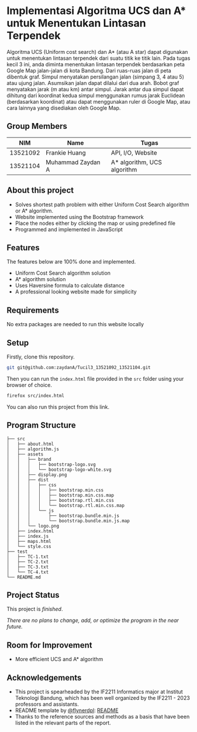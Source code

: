 # Implementasi Algoritma UCS dan A* untuk Menentukan Lintasan Terpendek

Algoritma UCS (Uniform cost search) dan A* (atau A star) dapat digunakan untuk menentukan lintasan terpendek dari suatu titik ke titik lain. Pada tugas kecil 3 ini, anda diminta menentukan lintasan terpendek berdasarkan peta Google Map jalan-jalan di kota Bandung. Dari ruas-ruas jalan di peta dibentuk graf. Simpul menyatakan persilangan jalan (simpang 3, 4 atau 5) atau ujung jalan. Asumsikan jalan dapat dilalui dari dua arah. Bobot graf menyatakan jarak (m atau km) antar simpul. Jarak antar dua simpul dapat dihitung dari koordinat kedua simpul menggunakan rumus jarak Euclidean (berdasarkan koordinat) atau dapat menggunakan ruler di Google Map, atau cara lainnya yang disediakan oleh Google Map.

## Group Members
| NIM      | Name                        | Tugas                                   |
| -------- | --------------------------- |-----------------------------------------|
| 13521092 | Frankie Huang               | API, I/O, Website                       |
| 13521104 | Muhammad Zaydan A           | A* algorithm, UCS algorithm             |

## About this project
- Solves shortest path problem with either Uniform Cost Search algorithm or A* algorithm.
- Website implemented using the Bootstrap framework
- Place the nodes either by clicking the map or using predefined file
- Programmed and implemented in JavaScript

## Features

The features below are 100% done and implemented.
- Uniform Cost Search algorithm solution
- A* algorithm solution
- Uses Haversine formula to calculate distance
- A professional looking website made for simplicity

## Requirements
No extra packages are needed to run this website locally

## Setup
Firstly, clone this repository.
```bash
git git@github.com:zaydanA/Tucil3_13521092_13521104.git
```

Then you can run the `index.html` file provided in the `src` folder using your browser of choice.
```bash
firefox src/index.html
```

You can also run this project from this link.

## Program Structure

```
├── src
│   ├── about.html
│   ├── algorithm.js
│   ├── assets
│   │   ├── brand
│   │   │   ├── bootstrap-logo.svg
│   │   │   └── bootstrap-logo-white.svg
│   │   ├── display.png
│   │   ├── dist
│   │   │   ├── css
│   │   │   │   ├── bootstrap.min.css
│   │   │   │   ├── bootstrap.min.css.map
│   │   │   │   ├── bootstrap.rtl.min.css
│   │   │   │   └── bootstrap.rtl.min.css.map
│   │   │   └── js
│   │   │       ├── bootstrap.bundle.min.js
│   │   │       └── bootstrap.bundle.min.js.map
│   │   └── logo.png
│   ├── index.html
│   ├── index.js
│   ├── maps.html
│   └── style.css
├── test
│   ├── TC-1.txt
│   ├── TC-2.txt
│   ├── TC-3.txt
│   └── TC-4.txt
└── README.md
```

## Project Status
This project is *finished*.

*There are no plans to change, add, or optimize the program in the near future.*

## Room for Improvement
- More efficient UCS and A* algorithm

## Acknowledgements
- This project is spearheaded by the IF2211 Informatics major at Institut Teknologi Bandung, which has been well organized by the IF2211 - 2023 professors and assistants.
- README template by [@flynerdpl](https://www.flynerd.pl/): [README](https://github.com/ritaly/README-cheatsheet)
- Thanks to the reference sources and methods as a basis that have been listed in the relevant parts of the report.